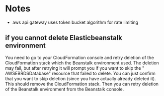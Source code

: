 # Notes

- aws api gateway uses token bucket algorithm for rate limiting

## if you cannot delete Elasticbeanstalk environment

You need to go to your CloudFormation console and retry deletion of the CloudFormation stack which the Beanstalk
environment used. The deletion may fail, but after retrying it will prompt you if you want to skip the "
AWSEBRDSDatabase" resource that failed to delete. You can just confirm that you want to skip deletion (since you have
actually already deleted it). This should remove the CloudFormation stack. Then you can retry deletion of the Beanstalk
environment from the Beanstalk console.